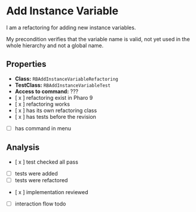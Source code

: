 # Add Instance Variable

I am a refactoring for adding new instance variables.

My precondition verifies that the variable name is valid, not yet used in the whole hierarchy and not a global name.

## Properties

- **Class:** ```RBAddInstanceVariableRefactoring```
- **TestClass:** ```RBAddInstanceVariableTest```
- **Access to command:** ???
- [ x ] refactoring exist in Pharo 9
- [ x ] refactoring works 
- [ x ] has its own refactoring class  
- [ x ] has tests before the revision
- [  ] has command in menu

## Analysis

- [ x ] test checked all pass
- [  ] tests were added
- [  ] tests were refactored
- [ x ] implementation reviewed
- [ ] interaction flow todo
